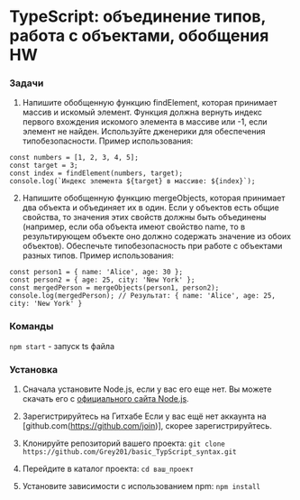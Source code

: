 # TypeScript: объединение типов, работа с объектами, обобщения HW

### Задачи
1. Напишите обобщенную функцию findElement, которая принимает массив и искомый элемент. Функция должна вернуть индекс первого вхождения искомого элемента в массиве или -1, если элемент не найден.
Используйте дженерики для обеспечения типобезопасности.
Пример использования:


```
const numbers = [1, 2, 3, 4, 5];   
const target = 3;   
const index = findElement(numbers, target);     
console.log(`Индекс элемента ${target} в массиве: ${index}`);
```   

2. Напишите обобщенную функцию mergeObjects, которая принимает два объекта и объединяет их в один. Если у объектов есть общие свойства, то значения этих свойств должны быть объединены (например, если оба объекта имеют свойство name, то в результирующем объекте оно должно содержать значение из обоих объектов).
Обеспечьте типобезопасность при работе с объектами разных типов.
Пример использования:


```
const person1 = { name: 'Alice', age: 30 };   
const person2 = { age: 25, city: 'New York' };   
const mergedPerson = mergeObjects(person1, person2);   
console.log(mergedPerson); // Результат: { name: 'Alice', age: 25, city: 'New York' } 
```   

### Команды
`npm start` - запуск ts файла

### Установка

1. Сначала установите Node.js, если у вас его еще нет. Вы можете скачать его с [официального сайта Node.js](https://nodejs.org/).

2. Зарегистрируйтесь на Гитхабе
Если у вас ещё нет аккаунта на [github.com(https://github.com/join)], скорее зарегистрируйтесь.

3. Клонируйте репозиторий вашего проекта:
   ``` git clone https://github.com/Grey201/basic_TypScript_syntax.git ```

4. Перейдите в каталог проекта:
```cd ваш_проект ```

5. Установите зависимости с использованием npm:
``` npm install ```